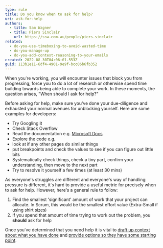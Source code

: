 ```yaml
---
type: rule
title: Do you know when to ask for help?
uri: ask-for-help
authors:
  - title: Sam Wagner
  - title: Piers Sinclair
    url: https://ssw.com.au/people/piers-sinclair
related:
  - do-you-use-timeboxing-to-avoid-wasted-time
  - do-you-manage-up
  - do-you-add-context-reasoning-to-your-emails
created: 2022-08-30T04:06:01.553Z
guid: 113b1e11-6df4-4901-9e9f-bcc06b6fb352
---
```

When you're working, you will encounter issues that block you from progressing, force you to do a lot of research or otherwise spend time building towards being able to complete your work. In these moments, the question arises, "When should I ask for help?"

Before asking for help, make sure you've done your due-diligence and exhausted your normal avenues for unblocking yourself. Here are some examples for developers:

- Try Googling it
- Check Stack Overflow
- Read the documentation e.g. [Microsoft Docs](https://docs.microsoft.com/en-au/)
- Explore the code e.g.
- look at if any other pages do similar things
- put breakpoints and check the values to see if you can figure out little bits
- Systematically check things, check a tiny part, confirm your understanding, then move to the next part
- Try to resolve it yourself a few times (at least 30 mins)



As everyone's struggles are different and everyone's way of handling pressure is different, it's hard to provide a useful metric for precisely when to ask for help. However, here's a general rule to follow:

1. Find the smallest 'significant' amount of work that your project can allocate. In Scrum, this would be the smallest effort value (Extra-Small if using shirt sizes)
2. If you spend that amount of time trying to work out the problem, you **should** ask for help

Once you've determined that you need help it is vital to [draft up context about what you have done](https://www.ssw.com.au/rules/do-you-add-context-reasoning-to-your-emails) and [provide options so they have some starting point](https://www.ssw.com.au/rules/do-you-manage-up).
